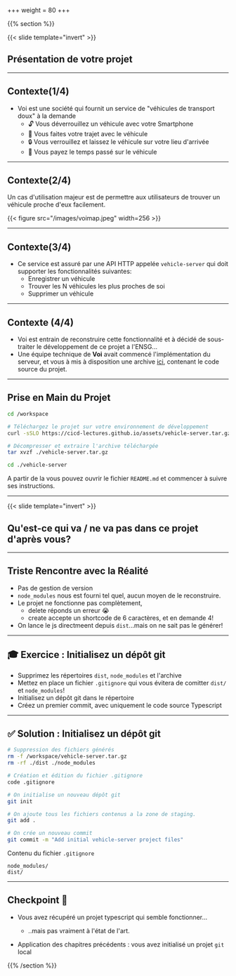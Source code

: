 +++
weight = 80
+++

{{% section %}}

{{< slide template="invert" >}}

## Présentation de votre projet

---

## Contexte(1/4)

- Voi est une société qui fournit un service de "véhicules de transport doux" à la demande
  - 🔓 Vous déverrouillez un véhicule avec votre Smartphone
  - 🛴 Vous faites votre trajet avec le véhicule
  - 🔒 Vous verrouillez et laissez le véhicule sur votre lieu d'arrivée
  - 💸 Vous payez le temps passé sur le véhicule

---

## Contexte(2/4)

Un cas d'utilisation majeur est de permettre aux utilisateurs de trouver un véhicule proche d'eux facilement.

{{< figure src="/images/voimap.jpeg"  width=256 >}}

---

## Contexte(3/4)

- Ce service est assuré par une API HTTP appelée `vehicle-server` qui doit supporter les fonctionnalités suivantes:
  - Enregistrer un véhicule
  - Trouver les N véhicules les plus proches de soi
  -  Supprimer un véhicule

---

## Contexte (4/4)

* Voi est entrain de reconstruire cette fonctionnalité et à décidé de sous-traiter le développement de ce projet a l'ENSG...
* Une équipe technique de **Voi** avait commencé l'implémentation du serveur, et vous à mis à disposition une archive [ici](https://cicd-lectures.github.io/assets/vehicle-server.tar.gz), contenant le code source du projet.

---

## Prise en Main du Projet

```bash
cd /workspace

# Téléchargez le projet sur votre environnement de développement
curl -sSLO https://cicd-lectures.github.io/assets/vehicle-server.tar.gz

# Décompresser et extraire l'archive téléchargée
tar xvzf ./vehicle-server.tar.gz

cd ./vehicle-server
```

A partir de la vous pouvez ouvrir le fichier `README.md` et commencer à suivre ses instructions.

---

{{< slide template="invert" >}}

## Qu'est-ce qui va / ne va pas dans ce projet d'après vous?

---

## Triste Rencontre avec la Réalité

- Pas de gestion de version
- `node_modules` nous est fourni tel quel, aucun moyen de le reconstruire.
- Le projet ne fonctionne pas complètement,
  - delete réponds un erreur 😭
  - create accepte un shortcode de 6 caractères, et en demande 4!
- On lance le js directmeent depuis `dist`...mais on ne sait pas le générer!

---

## 🎓 Exercice : Initialisez un dépôt git

- Supprimez les répertoires `dist`, `node_modules` et l'archive
- Mettez en place un fichier `.gitignore` qui vous évitera de comitter `dist/` et `node_modules`!
- Initialisez un dépôt git dans le répertoire
- Créez un premier commit, avec uniquement le code source Typescript

---

## ✅ Solution : Initialisez un dépôt git

```bash
# Suppression des fichiers générés
rm -f /workspace/vehicle-server.tar.gz
rm -rf ./dist ./node_modules

# Création et édition du fichier .gitignore
code .gitignore

# On initialise un nouveau dépôt git
git init

# On ajoute tous les fichiers contenus a la zone de staging.
git add .

# On crée un nouveau commit
git commit -m "Add initial vehicle-server project files"
```

Contenu du fichier `.gitignore`

```
node_modules/
dist/
```

---

## Checkpoint 🎯

- Vous avez récupéré un projet typescript qui semble fonctionner...
  - ..mais pas vraiment à l'état de l'art.

- Application des chapitres précédents : vous avez initialisé un projet `git` local

{{% /section %}}
